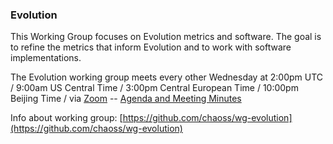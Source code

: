 ### Evolution

This Working Group focuses on Evolution metrics and software. The goal is to refine the metrics that inform Evolution and to work with software implementations.

The Evolution working group meets every other Wednesday at 2:00pm UTC / 9:00am US Central Time / 3:00pm Central European Time / 10:00pm Beijing Time / via [Zoom](https://zoom.us/j/4998687533) -- [Agenda and Meeting Minutes](https://docs.google.com/document/d/1fgMT5onwvNQE6b4gPWE7oSPHRvb9q1z6XEbD51EtCFg/edit)

Info about working group: [https://github.com/chaoss/wg-evolution](https://github.com/chaoss/wg-evolution)
